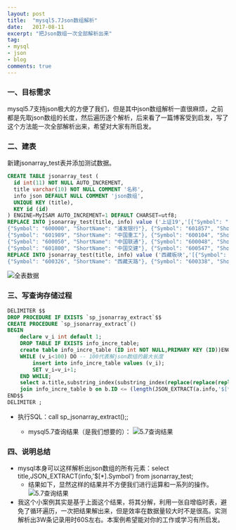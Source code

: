 ```yaml
---
layout: post
title:  "mysql5.7Json数组解析"
date:   2017-08-11
excerpt: "把Json数组一次全部解析出来"
tag:
- mysql
- json
- blog
comments: true
---
```


### 一、目标需求

mysql5.7支持json极大的方便了我们，但是其中json数组解析一直很麻烦，之前都是先取json数组的长度，然后遍历逐个解析，后来看了一篇博客受到启发，写了这个方法能一次全部解析出来，希望对大家有所启发。

### 二、建表

新建jsonarray_test表并添加测试数据。

```sql
CREATE TABLE jsonarray_test (
  id int(11) NOT NULL AUTO_INCREMENT,
  title varchar(10) NOT NULL COMMENT '名称',
  info json DEFAULT NULL COMMENT 'json数组',
  UNIQUE KEY (title),
  KEY id (id)
) ENGINE=MyISAM AUTO_INCREMENT=1 DEFAULT CHARSET=utf8;
REPLACE INTO jsonarray_test(title, info) value ('上证19','[{"Symbol": "600030", "ShortName": "中信证券"}, {"Symbol": "601166", "ShortName": "兴业银行"}, {"Symbol": "600887", "ShortName": "伊利股份"},
{"Symbol": "600000", "ShortName": "浦发银行"}, {"Symbol": "601857", "ShortName": "中国石油"}, {"Symbol": "600999", "ShortName": "招商证券"}, {"Symbol": "601006", "ShortName": "大秦铁路"}, 
{"Symbol": "601989", "ShortName": "中国重工"}, {"Symbol": "600104", "ShortName": "上海汽车"}, {"Symbol": "601377", "ShortName": "兴业证券"}, {"Symbol": "601390", "ShortName": "中国中铁"},
{"Symbol": "600050", "ShortName": "中国联通"}, {"Symbol": "600048", "ShortName": "保利地产"}, {"Symbol": "600111", "ShortName": "包钢稀土"}, {"Symbol": "601169", "ShortName": "北京银行"},
{"Symbol": "601800", "ShortName": "中国交建"}, {"Symbol": "600547", "ShortName": "山东黄金"}, {"Symbol": "601668", "ShortName": "中国建筑"}, {"Symbol": "601688", "ShortName": "华泰证券"}]');
REPLACE INTO jsonarray_test(title, info) value ('西藏板块','[{"Symbol": "000752", "ShortName": "西藏发展"}, {"Symbol": "000762", "ShortName": "西藏矿业"}, {"Symbol": "600211", "ShortName": "西藏药业"},
{"Symbol": "600326", "ShortName": "西藏天路"}, {"Symbol": "600338", "ShortName": "西藏珠峰"}, {"Symbol": "600749", "ShortName": "西藏旅游"}, {"Symbol": "600773", "ShortName": "西藏城投"}]');
```

![全表数据](http://res.cloudinary.com/changzhou-university/image/upload/v1502420478/2017-08-11_%E8%A1%A8%E6%95%B0%E6%8D%AE_twtdjh.jpg)

### 三、写查询存储过程
```sql
DELIMITER $$
DROP PROCEDURE IF EXISTS `sp_jsonarray_extract`$$
CREATE PROCEDURE `sp_jsonarray_extract`()
BEGIN
	declare v_i int default 1;
	DROP TABLE IF EXISTS info_incre_table;
	create table info_incre_table (ID int NOT NULL,PRIMARY KEY (ID))ENGINE=MyISAM DEFAULT CHARSET=utf8; -- 自增临时表
	WHILE (v_i<100) DO -- 100代表解json数组的最大长度
		insert into info_incre_table values (v_i); 
		SET v_i=v_i+1;
	END WHILE;
	select a.title,substring_index(substring_index(replace(replace(replace(replace(JSON_EXTRACT(a.info,'$[*].Symbol'),' ',''),'"',''),'[',''),']',''),',',b.ID),',',-1) as symbol from jsonarray_test a
	join info_incre_table b on b.ID <= (length(JSON_EXTRACT(a.info,'$[*].Symbol')) - length(replace(JSON_EXTRACT(a.info,'$[*].Symbol'),',',''))+1) order by a.title;
END$$
DELIMITER ;
```
- 执行SQL：call sp_jsonarray_extract();;

	- mysql5.7查询结果（是我们想要的）：
![5.7查询结果](http://res.cloudinary.com/changzhou-university/image/upload/v1502420726/2017-08-11_%E7%BB%93%E6%9E%9C_axe4pr.jpg)

### 四、说明总结
- mysql本身可以这样解析出json数组的所有元素：select title,JSON_EXTRACT(info,'$[*].Symbol') from jsonarray_test;
	- 结果如下，显然这样的结果并不方便我们进行运算和一系列的操作。
![5.7查询结果](http://res.cloudinary.com/changzhou-university/image/upload/v1502421196/2017-08-11_111209_datwms.jpg)
- 我这个小案例其实是基于上面这个结果，将其分解，利用一张自增临时表，避免了循环遍历，一次把结果解出来，但是效率在数据量较大时不是很高。实测解析出3W条记录用时60S左右。本案例希望能对你的工作或学习有所启发。